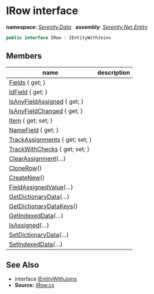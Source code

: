 # IRow interface
**namespace:** *[Serenity.Data](../README.md#serenity.data-namespace)*   **assembly**: *[Serenity.Net.Entity](../README.md)*

```csharp
public interface IRow : IEntityWithJoins
```

## Members

| name | description |
| --- | --- |
| [Fields](IRow/Fields.md) { get; } |  |
| [IdField](IRow/IdField.md) { get; } |  |
| [IsAnyFieldAssigned](IRow/IsAnyFieldAssigned.md) { get; } |  |
| [IsAnyFieldChanged](IRow/IsAnyFieldChanged.md) { get; } |  |
| [Item](IRow/Item.md) { get; set; } |  |
| [NameField](IRow/NameField.md) { get; } |  |
| [TrackAssignments](IRow/TrackAssignments.md) { get; set; } |  |
| [TrackWithChecks](IRow/TrackWithChecks.md) { get; set; } |  |
| [ClearAssignment](IRow/ClearAssignment.md)(…) |  |
| [CloneRow](IRow/CloneRow.md)() |  |
| [CreateNew](IRow/CreateNew.md)() |  |
| [FieldAssignedValue](IRow/FieldAssignedValue.md)(…) |  |
| [GetDictionaryData](IRow/GetDictionaryData.md)(…) |  |
| [GetDictionaryDataKeys](IRow/GetDictionaryDataKeys.md)() |  |
| [GetIndexedData](IRow/GetIndexedData.md)(…) |  |
| [IsAssigned](IRow/IsAssigned.md)(…) |  |
| [SetDictionaryData](IRow/SetDictionaryData.md)(…) |  |
| [SetIndexedData](IRow/SetIndexedData.md)(…) |  |

## See Also

* interface [IEntityWithJoins](IEntityWithJoins.md)
* **Source:** *[IRow.cs](https://github.com/serenity-is/Serenity/blob/master/src/Serenity.Net.Entity/Row/IRow.cs)*
